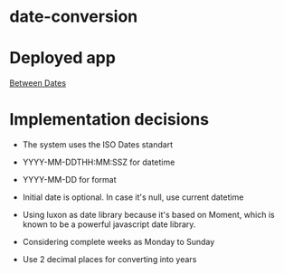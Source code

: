 # date-conversion

# Deployed app
[Between Dates](https://between-dates.herokuapp.com)

# Implementation decisions
* The system uses the ISO Dates standart
 * YYYY-MM-DDTHH:MM:SSZ for datetime
 * YYYY-MM-DD for format

* Initial date is optional. In case it's null, use current datetime

* Using luxon as date library because it's based on Moment, which is known to be a powerful javascript date library.
* Considering complete weeks as Monday to Sunday
* Use 2 decimal places for converting into years